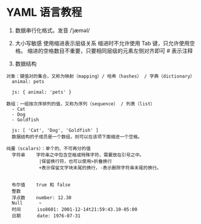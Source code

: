 # YAML 语言教程

1. 数据串行化格式。发音 /ˈjæməl/
2. 大小写敏感
   使用缩进表示层级关系
   缩进时不允许使用 Tab 键，只允许使用空格。
   缩进的空格数目不重要，只要相同层级的元素左侧对齐即可
   \# 表示注释

3. 数据结构

```
对象：键值对的集合，又称为映射（mapping）/ 哈希（hashes） / 字典（dictionary）
  animal: pets

  js: { animal: 'pets' }

数组：一组按次序排列的值，又称为序列（sequence） / 列表（list）
  - Cat
  - Dog
  - Goldfish

  js: [ 'Cat', 'Dog', 'Goldfish' ]
  数据结构的子成员是一个数组，则可以在该项下面缩进一个空格。

纯量（scalars）：单个的、不可再分的值
  字符串    字符串之中包含空格或特殊字符，需要放在引号之中。
            |保留换行符，也可以使用>折叠换行
            +表示保留文字块末尾的换行，-表示删除字符串末尾的换行。
            

  布尔值    true 和 false
  整数
  浮点数    number: 12.30
  Null      ~
  时间      iso8601: 2001-12-14t21:59:43.10-05:00 
  日期      date: 1976-07-31
```
